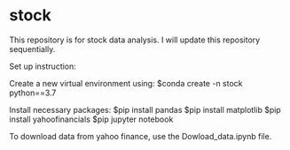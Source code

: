# stock
This repository is for stock data analysis. I will update this repository sequentially. 
 
Set up instruction:
 
Create a new virtual environment using: $conda create -n stock python==3.7

Install necessary packages:
$pip install pandas
$pip install matplotlib
$pip install yahoofinancials
$pip jupyter notebook

To download data from yahoo finance, use the Dowload_data.ipynb file.

